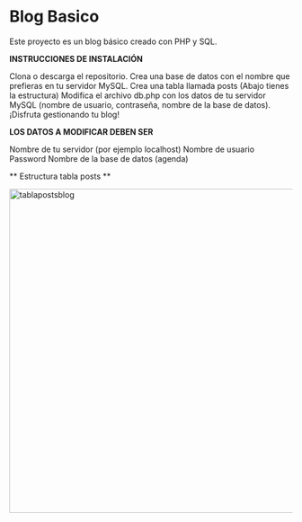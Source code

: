 # Blog Basico
 Este proyecto es un blog básico creado con PHP y SQL.

**INSTRUCCIONES DE INSTALACIÓN**

Clona o descarga el repositorio. Crea una base de datos con el nombre que prefieras en tu servidor MySQL. 
Crea una tabla llamada posts (Abajo tienes la estructura)
Modifica el archivo db.php con los datos de tu servidor MySQL (nombre de usuario, contraseña, nombre de la base de datos). ¡Disfruta gestionando tu blog!

**LOS DATOS A MODIFICAR DEBEN SER**

Nombre de tu servidor (por ejemplo localhost)
Nombre de usuario
Password
Nombre de la base de datos (agenda)

** Estructura tabla posts **
 
<img width="577" alt="tablapostsblog" src="https://github.com/user-attachments/assets/b79551a0-7d83-44f3-9023-3fdebfbdad2b">
